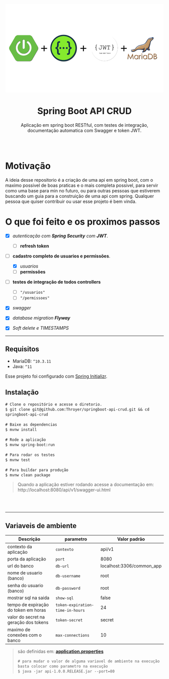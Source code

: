 <p align="center">
  <a href="https://github.com/Throyer" target="blank"><img src="./assets/tecnologias.png" width="560" alt="Spring boot Logo" /></a>
</p>

<h1 align="center">Spring Boot API CRUD</h1>
<p align="center">
    Aplicação em spring boot RESTful, com testes de integração,
    documentação automatica com Swagger e token JWT.
</p>
<br>
<br>

# Motivação

<p>
A ideia desse repositorio é a criação de uma api em spring boot, com o maximo possivel de boas praticas e o mais completa possivel, para servir como uma base para min no futuro, ou para outras pessoas que estiverem buscando um guia para a construição de uma
api com spring. Qualquer pessoa que quiser contribuir ou usar esse projeto é bem vinda.
</p>

# O que foi feito e os proximos passos

- [X] *autenticação com **Spring Security** com **JWT***.
  - [ ] **refresh token**
- [ ] **cadastro completo de usuarios e permissões**.
  - [X] *usuarios*
  - [ ] **permissões**
- [ ] **testes de integração de todos controllers**
  - [ ] `"/usuarios"`
  - [ ] `"/permissoes"`
- [X] *swagger*
- [X] *database migration **Flyway***
- [X] *Soft delete e TIMESTAMPS*


_________________________________________


## Requisitos

- MariaDB: `^10.3.11`
- Java: `^11`

Esse projeto foi configurado com [Spring Initializr](https://start.spring.io/).

## Instalação
```shell
# Clone o repositório e acesse o diretorio.
$ git clone git@github.com:Throyer/springboot-api-crud.git && cd springboot-api-crud

# Baixe as dependencias
$ mvnw install

# Rode a aplicação
$ mvnw spring-boot:run

# Para rodar os testes
$ mvnw test

# Para buildar para produção
$ mvnw clean package
```
> Quando a aplicação estiver rodando acesse a documentação em:
> http://localhost:8080/api/v1/swagger-ui.html
<br>
<br>


____________________________________________________


## Variaveis de ambiente


| **Descrição**                         | **parametro**                    | **Valor padrão**          |
| ------------------------------------- | -------------------------------- | ------------------------- |
| contexto da aplicação                 | `contexto`                       | api/v1                    |
| porta da aplicação                    | `port`                           | 8080                      |
| url do banco                          | `db-url`                         | localhost:3306/common_app |
| nome de usuario (banco)               | `db-username`                    | root                      |
| senha do usuario (banco)              | `db-password`                    | root                      |
| mostrar sql na saida                  | `show-sql`                       | false                     |
| tempo de expiração do token em horas  | `token-expiration-time-in-hours` | 24                        |
| valor do secret na geração dos tokens | `token-secret`                   | secret                    |
| maximo de conexões com o banco        | `max-connections`                | 10                        |


> são definidas em: [**application.properties**](./src/main/resources/application.properties)
> ```shell
> # para mudar o valor de alguma variavel de ambiente na execução basta colocar como parametro na execução
> $ java -jar api-1.0.0.RELEASE.jar --port=80
> ```
